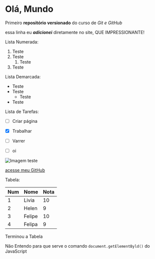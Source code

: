 # Olá, Mundo
Primeiro **repositório versionado** do curso de
*Git e GitHub*

essa linha eu __*adicionei*__ diretamente no site, QUE IMPRESSIONANTE!

Lista Numerada:

1. Teste
2. Teste
   1. Teste
4. Teste

Lista Demarcada:
- Teste
- Teste
   - Teste
- Teste

Lista de Tarefas:
- [ ] Criar página
- [x] Trabalhar
- [ ] Varrer
- [ ] oi


![Imagem teste](https://github.com/user-attachments/assets/d95b5c2f-a056-429a-8fcb-3293566663b5)

[acesse meu GitHub](https://LiviaHelenR.github.io)


Tabela:

Num|Nome|Nota
---|---|---
1|Livia|10
2|Helen|9
3|Felipe|10
4|Felipa|9

Terminou a Tabela

Não Entendo para que serve o comando `document.getElementByld()`
do JavaScript
